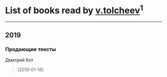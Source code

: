 # List of books read by [v.tolcheev](http://vk.com/id73732330)<sup>1</sup>
---

## 2019

### Продающие тексты
Дмитрий Кот
> [2019-01-18] 



